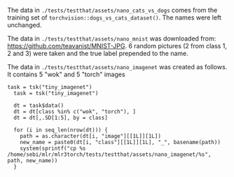 The data in `./tests/testthat/assets/nano_cats_vs_dogs` comes from the training set of `torchvision::dogs_vs_cats_dataset()`.
The names were left unchanged.

The data in `./tests/testthat/assets/nano_mnist` was downloaded from: https://github.com/teavanist/MNIST-JPG.
6 random pictures (2 from class 1, 2 and 3) were taken and the true label prepended to the name.

The data in `./tests/testthat/assets/nano_imagenet` was created as follows.
It contains 5 "wok" and 5 "torch" images

```{r}
task = tsk("tiny_imagenet")
  task = tsk("tiny_imagenet")

  dt = task$data()
  dt = dt[class %in% c("wok", "torch"), ]
  dt = dt[,.SD[1:5], by = class]

  for (i in seq_len(nrow(dt))) {
    path = as.character(dt[i, "image"][[1L]][1L])
    new_name = paste0(dt[i, "class"][[1L]][1L], "_", basename(path))
    system(sprintf("cp %s /home/sebi/mlr/mlr3torch/tests/testthat/assets/nano_imagenet/%s", path, new_name))
  }
```
